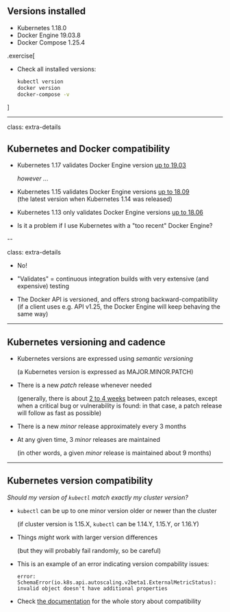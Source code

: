## Versions installed

- Kubernetes 1.18.0
- Docker Engine 19.03.8
- Docker Compose 1.25.4

<!-- ##VERSION## -->

.exercise[

- Check all installed versions:
  ```bash
  kubectl version
  docker version
  docker-compose -v
  ```

]

---

class: extra-details

## Kubernetes and Docker compatibility

- Kubernetes 1.17 validates Docker Engine version [up to 19.03](https://github.com/kubernetes/kubernetes/pull/84476)

  *however ...*

- Kubernetes 1.15 validates Docker Engine versions [up to 18.09](https://github.com/kubernetes/kubernetes/blob/master/CHANGELOG-1.15.md#dependencies)
  <br/>
  (the latest version when Kubernetes 1.14 was released)

- Kubernetes 1.13 only validates Docker Engine versions [up to 18.06](https://github.com/kubernetes/kubernetes/blob/master/CHANGELOG-1.13.md#external-dependencies)

- Is it a problem if I use Kubernetes with a "too recent" Docker Engine?

--

class: extra-details

- No!

- "Validates" = continuous integration builds with very extensive (and expensive) testing

- The Docker API is versioned, and offers strong backward-compatibility
  <br/>
  (if a client uses e.g. API v1.25, the Docker Engine will keep behaving the same way)

---

## Kubernetes versioning and cadence

- Kubernetes versions are expressed using *semantic versioning*

  (a Kubernetes version is expressed as MAJOR.MINOR.PATCH)

- There is a new *patch* release whenever needed

  (generally, there is about [2 to 4 weeks](https://github.com/kubernetes/sig-release/blob/master/release-engineering/role-handbooks/patch-release-team.md#release-timing) between patch releases,
  except when a critical bug or vulnerability is found:
  in that case, a patch release will follow as fast as possible)

- There is a new *minor* release approximately every 3 months

- At any given time, 3 *minor* releases are maintained

  (in other words, a given *minor* release is maintained about 9 months)

---

## Kubernetes version compatibility

*Should my version of `kubectl` match exactly my cluster version?*

- `kubectl` can be up to one minor version older or newer than the cluster

  (if cluster version is 1.15.X, `kubectl` can be 1.14.Y, 1.15.Y, or 1.16.Y)

- Things *might* work with larger version differences

   (but they will probably fail randomly, so be careful)

- This is an example of an error indicating version compability issues:
  ```
  error: SchemaError(io.k8s.api.autoscaling.v2beta1.ExternalMetricStatus):
  invalid object doesn't have additional properties
  ```

- Check [the documentation](https://kubernetes.io/docs/setup/release/version-skew-policy/#kubectl) for the whole story about compatibility
